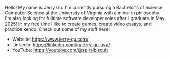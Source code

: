Hello! My name is Jerry Gu. I'm currently pursuing a Bachelor's of Science Computer Science at the University of Virginia with a minor in philosophy. I'm also looking for fulltime software developer roles after I graduate in May 2025! In my free time I like to create games, create video essays, and practice kendo. Check out some of my stuff here!
- Website: https://www.jerry-gu.com/
- Linkedin: https://linkedin.com/in/jerry-gu-uva/
- YouTube: https://youtube.com/@spiralbiscuit

